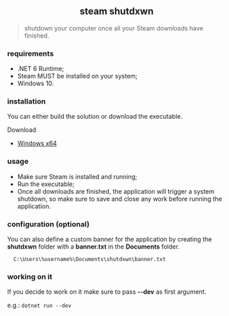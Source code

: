 <h2 align="center"> steam shutdxwn </h2>

> shutdown your computer once all your Steam downloads have finished.

### requirements
  - .NET 6 Runtime;
  - Steam MUST be installed on your system;
  - Windows 10.

### installation
You can either build the solution or download the executable.

Download
  - [Windows x64](https://github.com/bubblxs/steam-shutdxwn/releases/latest)

### usage
  - Make sure Steam is installed and running;
  - Run the executable;
  - Once all downloads are finished, the application will trigger a system shutdown, so make sure to save and close any work before running the application.

### configuration (optional)
You can also define a custom banner for the application by creating the **shutdxwn** folder with a **banner.txt** in the **Documents** folder.
```
  C:\Users\%username%\Documents\shutdxwn\banner.txt
```
### working on it

If you decide to work on it make sure to pass **--dev** as first argument.

e.g.: `` dotnet run --dev ``